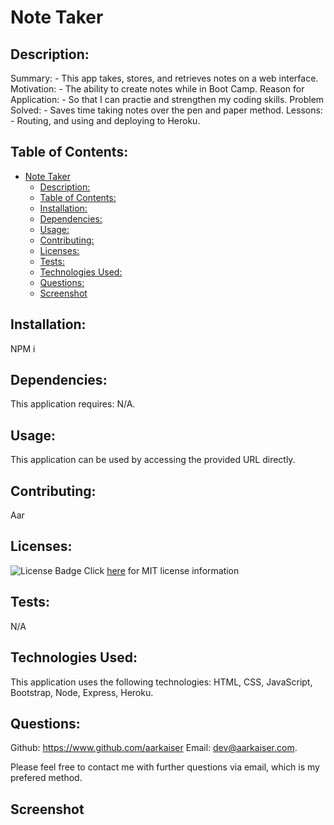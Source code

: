 
# Note Taker
          
## Description:

Summary: - This app takes, stores, and retrieves notes on a web interface.
Motivation: - The ability to create notes while in Boot Camp.
Reason for Application: - So that I can practie and strengthen my coding skills.
Problem Solved: - Saves time taking notes over the pen and paper method.
Lessons: - Routing, and using and deploying to Heroku.

## Table of Contents:

- [Note Taker](#note-taker)
  - [Description:](#description)
  - [Table of Contents:](#table-of-contents)
  - [Installation:](#installation)
  - [Dependencies:](#dependencies)
  - [Usage:](#usage)
  - [Contributing:](#contributing)
  - [Licenses:](#licenses)
  - [Tests:](#tests)
  - [Technologies Used:](#technologies-used)
  - [Questions:](#questions)
  - [Screenshot](#screenshot)

## Installation: 

NPM i

## Dependencies:

This application requires: N/A.

## Usage: 

This application can be used by accessing the provided URL directly.

## Contributing:

Aar


## Licenses:

![License Badge](https://img.shields.io/badge/mit-license-blue)
Click [here](https://choosealicense.com/licenses/mit) for MIT license information


## Tests:

N/A

## Technologies Used: 

This application uses the following technologies: HTML, CSS, JavaScript, Bootstrap, Node, Express, Heroku.

## Questions:

Github: https://www.github.com/aarkaiser
Email: dev@aarkaiser.com.

Please feel free to contact me with further questions via email, which is my prefered method.

## Screenshot
